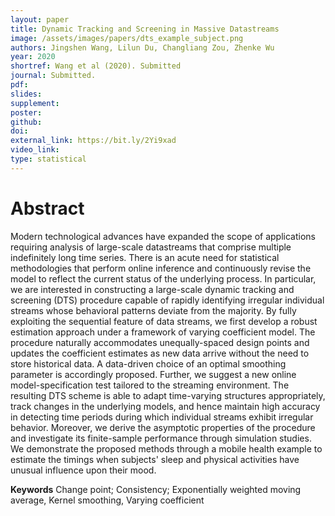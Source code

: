 ```yaml
---
layout: paper
title: Dynamic Tracking and Screening in Massive Datastreams
image: /assets/images/papers/dts_example_subject.png
authors: Jingshen Wang, Lilun Du, Changliang Zou, Zhenke Wu
year: 2020
shortref: Wang et al (2020). Submitted
journal: Submitted.
pdf: 
slides: 
supplement: 
poster: 
github: 
doi: 
external_link: https://bit.ly/2Yi9xad
video_link: 
type: statistical
---
```


# Abstract

Modern technological advances have expanded the scope of applications requiring analysis of large-scale datastreams that comprise multiple indefinitely long time series. There is an acute need for statistical methodologies that perform online inference and continuously revise the model to reflect the current status of the underlying process. In particular, we are interested in constructing a large-scale dynamic tracking and screening (DTS) procedure capable of rapidly identifying irregular individual streams whose behavioral patterns deviate from the majority. By fully exploiting the sequential feature of data streams, we first develop a robust estimation approach under a framework of varying coefficient model. The procedure naturally accommodates unequally-spaced design points and updates the coefficient estimates as new data arrive without the need to store historical data. A data-driven choice of an optimal smoothing parameter is accordingly proposed. Further, we suggest a new online model-specification test tailored to the streaming environment. The resulting DTS scheme is able to adapt time-varying structures appropriately, track changes in the underlying models, and hence maintain high accuracy in detecting time periods during which individual streams exhibit irregular behavior. Moreover, we derive the asymptotic properties of the procedure and investigate its finite-sample performance through simulation studies. We demonstrate the proposed methods through a mobile health example to estimate the timings when subjects' sleep and physical activities have unusual influence upon their mood.


**Keywords** Change point; Consistency; Exponentially weighted moving average, Kernel smoothing, Varying coefficient
